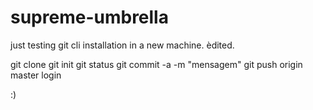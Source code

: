 # supreme-umbrella
just testing git cli installation in a new machine.
èdited.


git clone
git init
git status
git commit -a -m "mensagem"
git push origin master
login

:)

